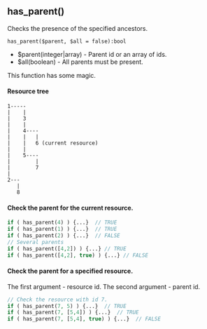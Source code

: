 ## has_parent()
Checks the presence of the specified ancestors.

```has_parent($parent, $all = false):bool```
- $parent(integer|array) - Parent id or an array of ids.
- $all(boolean) - All parents must be present.   

This function has some magic.

#### Resource tree
```
1-----
|    |
|    3
|    |
|    4----
|    |   |
|    |   6 (current resource)
|    |
|    5----
|        |
|        7 
|
2---
   |
   8
```  
#### Check the parent for the current resource.
```php
if ( has_parent(4) ) {...}  // TRUE
if ( has_parent(1) ) {...}  // TRUE
if ( has_parent(2) ) {...}  // FALSE
// Several parents
if ( has_parent([4,2]) ) {...} // TRUE
if ( has_parent([4,2], true) ) {...} // FALSE
```
#### Check the parent for a specified resource.
The first argument - resource id.
The second argument - parent id.
```php
// Check the resource with id 7.
if ( has_parent(7, 5) ) {...}  // TRUE
if ( has_parent(7, [5,4]) ) {...}  // TRUE
if ( has_parent(7, [5,4], true) ) {...}  // FALSE
```